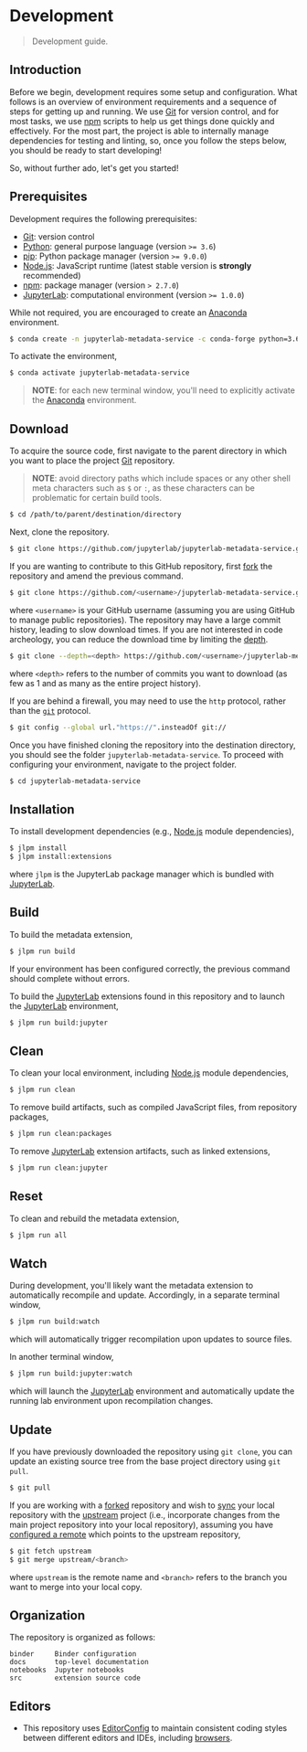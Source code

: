 <!--

@license BSD-3-Clause

Copyright (c) 2019 Project Jupyter Contributors.
Distributed under the terms of the 3-Clause BSD License.

-->

# Development

> Development guide.

## Introduction

Before we begin, development requires some setup and configuration. What follows is an overview of environment requirements and a sequence of steps for getting up and running. We use [Git][git] for version control, and for most tasks, we use [npm][npm] scripts to help us get things done quickly and effectively. For the most part, the project is able to internally manage dependencies for testing and linting, so, once you follow the steps below, you should be ready to start developing!

So, without further ado, let's get you started!

## Prerequisites

Development requires the following prerequisites:

-   [Git][git]: version control
-   [Python][python]: general purpose language (version `>= 3.6`)
-   [pip][pip]: Python package manager (version `>= 9.0.0`)
-   [Node.js][node-js]: JavaScript runtime (latest stable version is **strongly** recommended)
-   [npm][npm]: package manager (version `> 2.7.0`)
-   [JupyterLab][jupyterlab]: computational environment (version `>= 1.0.0`)

While not required, you are encouraged to create an [Anaconda][anaconda] environment.

```bash
$ conda create -n jupyterlab-metadata-service -c conda-forge python=3.6 jupyterlab nodejs
```

To activate the environment,

```bash
$ conda activate jupyterlab-metadata-service
```

> **NOTE**: for each new terminal window, you'll need to explicitly activate the [Anaconda][anaconda] environment.

## Download

To acquire the source code, first navigate to the parent directory in which you want to place the project [Git][git] repository.

> **NOTE**: avoid directory paths which include spaces or any other shell meta characters such as `$` or `:`, as these characters can be problematic for certain build tools.

```bash
$ cd /path/to/parent/destination/directory
```

Next, clone the repository.

```bash
$ git clone https://github.com/jupyterlab/jupyterlab-metadata-service.git
```

If you are wanting to contribute to this GitHub repository, first [fork][github-fork] the repository and amend the previous command.

```bash
$ git clone https://github.com/<username>/jupyterlab-metadata-service.git
```

where `<username>` is your GitHub username (assuming you are using GitHub to manage public repositories). The repository may have a large commit history, leading to slow download times. If you are not interested in code archeology, you can reduce the download time by limiting the [depth][git-clone-depth].

```bash
$ git clone --depth=<depth> https://github.com/<username>/jupyterlab-metadata-service.git
```

where `<depth>` refers to the number of commits you want to download (as few as 1 and as many as the entire project history).

If you are behind a firewall, you may need to use the `http` protocol, rather than the [`git`][git] protocol.

```bash
$ git config --global url."https://".insteadOf git://
```

Once you have finished cloning the repository into the destination directory, you should see the folder `jupyterlab-metadata-service`. To proceed with configuring your environment, navigate to the project folder.

```bash
$ cd jupyterlab-metadata-service
```

## Installation

To install development dependencies (e.g., [Node.js][node-js] module dependencies),

```bash
$ jlpm install
$ jlpm install:extensions
```

where `jlpm` is the JupyterLab package manager which is bundled with [JupyterLab][jupyterlab].

## Build

To build the metadata extension,

```bash
$ jlpm run build
```

If your environment has been configured correctly, the previous command should complete without errors.

To build the [JupyterLab][jupyterlab] extensions found in this repository and to launch the [JupyterLab][jupyterlab] environment,

```bash
$ jlpm run build:jupyter
```

## Clean

To clean your local environment, including [Node.js][node-js] module dependencies,

```bash
$ jlpm run clean
```

To remove build artifacts, such as compiled JavaScript files, from repository packages,

```bash
$ jlpm run clean:packages
```

To remove [JupyterLab][jupyterlab] extension artifacts, such as linked extensions,

```bash
$ jlpm run clean:jupyter
```

## Reset

To clean and rebuild the metadata extension,

```bash
$ jlpm run all
```

## Watch

During development, you'll likely want the metadata extension to automatically recompile and update. Accordingly, in a separate terminal window,

```bash
$ jlpm run build:watch
```

which will automatically trigger recompilation upon updates to source files.

In another terminal window,

```bash
$ jlpm run build:jupyter:watch
```

which will launch the [JupyterLab][jupyterlab] environment and automatically update the running lab environment upon recompilation changes.

## Update

If you have previously downloaded the repository using `git clone`, you can update an existing source tree from the base project directory using `git pull`.

```bash
$ git pull
```

If you are working with a [forked][github-fork] repository and wish to [sync][github-fork-sync] your local repository with the [upstream][git-remotes] project (i.e., incorporate changes from the main project repository into your local repository), assuming you have [configured a remote][github-remote] which points to the upstream repository,

```bash
$ git fetch upstream
$ git merge upstream/<branch>
```

where `upstream` is the remote name and `<branch>` refers to the branch you want to merge into your local copy.

## Organization

The repository is organized as follows:

```text
binder     Binder configuration
docs       top-level documentation
notebooks  Jupyter notebooks
src        extension source code
```

## Editors

-   This repository uses [EditorConfig][editorconfig] to maintain consistent coding styles between different editors and IDEs, including [browsers][editorconfig-chrome].

<!-- links -->

[git]: http://git-scm.com/
[python]: https://www.python.org/
[pip]: https://github.com/pypa/pip
[node-js]: https://nodejs.org/en/
[npm]: https://www.npmjs.com/
[jupyterlab]: https://github.com/jupyterlab/jupyterlab
[anaconda]: https://docs.conda.io/projects/conda/en/latest/user-guide/tasks/manage-environments.html
[github-fork]: https://help.github.com/articles/fork-a-repo/
[github-fork-sync]: https://help.github.com/articles/syncing-a-fork/
[github-remote]: https://help.github.com/articles/configuring-a-remote-for-a-fork/
[git-clone-depth]: https://git-scm.com/docs/git-clone#git-clone---depthltdepthgt
[git-remotes]: https://git-scm.com/book/en/v2/Git-Basics-Working-with-Remotes
[editorconfig]: http://editorconfig.org/
[editorconfig-chrome]: https://chrome.google.com/webstore/detail/github-editorconfig/bppnolhdpdfmmpeefopdbpmabdpoefjh?hl=en-US

<!-- /.links -->
